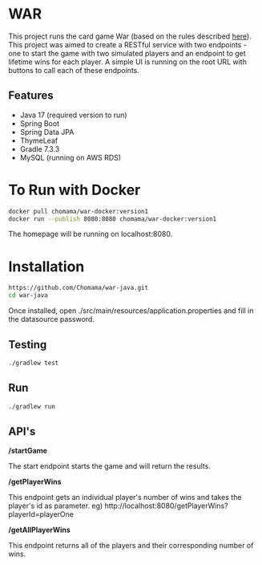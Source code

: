 # WAR

This project runs the card game War (based on the rules described [here](https://bicyclecards.com/how-to-play/war/)).  This project was aimed to create a RESTful service with two endpoints - one to start the game with two simulated players and an endpoint to get lifetime wins for each player. A simple UI is running on the root URL with buttons to call each of these endpoints.  

## Features
* Java 17 (required version to run)
* Spring Boot
* Spring Data JPA
* ThymeLeaf
* Gradle 7.3.3
* MySQL (running on AWS RDS)


# To Run with Docker

```bash
docker pull chomama/war-docker:version1
docker run --publish 8080:8080 chomama/war-docker:version1
```
The homepage will be running on localhost:8080. 


# Installation 

```bash
https://github.com/Chomama/war-java.git
cd war-java
```

Once installed, open ./src/main/resources/application.properties and fill in the datasource password.

## Testing

```bash
./gradlew test
```

## Run 

```bash
./gradlew run
```

## API's

**/startGame**

The start endpoint starts the game and will return the results. 

**/getPlayerWins**

This endpoint gets an individual player's number of wins and takes the player's id as parameter.
eg) http://localhost:8080/getPlayerWins?playerId=playerOne

**/getAllPlayerWins**

This endpoint returns all of the players and their corresponding number of wins.

